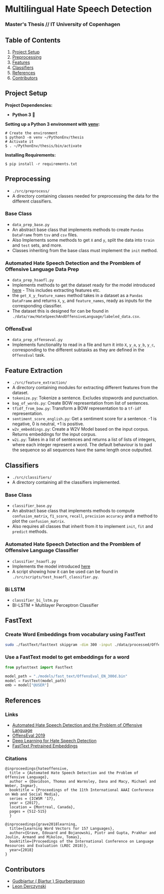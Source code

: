 # Multilingual Hate Speech Detection 
### Master's Thesis // IT University of Copenhagen 

## Table of Contents

1. [Project Setup](#project-setup)
2. [Preprocessing](#preprocessing)
3. [Features](#feature-extraction)
4. [Classifiers](#classifiers)
4. [References](#references)
5. [Contributors](#contributors)

## Project Setup 
**Project Dependencies:**
- **Python 3** :snake:

**Setting up a Python 3 environment with [venv](https://docs.python.org/3/library/venv.html#module-venv):**
```console
# Create the environment
$ python3 -m venv ~/PythonEnv/thesis
# Activate it 
$ . ~/PythonEnv/thesis/bin/activate
```

**Installing Requirements:**
```console
$ pip install -r requirements.txt
```

## Preprocessing
- `./src/preprocess/`
- A directory containing classes needed for preprocessing the data for the different classifiers.

### Base Class
- `data_prep_base.py` 
- An abstract base class that implements methods to create `Pandas` `DataFrame` from `tsv` and `csv` files. 
- Also Implements some methods to get `X` and `y`, split the data into `train` and `test` sets, and more. 
- Classes inheriting from the base class must implement the `init` method. 

### Automated Hate Speech Detection and the Promblem of Offensive Language Data Prep
- `data_prep_hsaofl.py` 
- Implements methods to get the dataset ready for the model introduced [here](https://github.com/t-davidson/hate-speech-and-offensive-language/blob/master/src/Automated%20Hate%20Speech%20Detection%20and%20the%20Problem%20of%20Offensive%20Language.ipynb) - This includes extracting features etc. 
- the `get_X_y_feature_names` method takes in a dataset as a `Pandas` `DataFrame` and returns `X`, `y`, and `feature_names`, ready as inputs for the corresponding classifier.
- The dataset this is designed for can be found in `./data/raw/HateSpeechAndOffensiveLanguage/labeled_data.csv`.

### OffensEval
- `data_prep_offenseval.py`
- Implements functionality to read in a file and turn it into `X`, `y_a`, `y_b`, `y_c`, corresponding to the different subtasks as they are defined in the `OffensEval` task. 

## Feature Extraction
- `./src/feature_extraction/`
- A directory containing modules for extracting different features from the dataset.
- `tokenize.py`: Tokenize a sentence. Excludes stopwords and punctuation. 
- `bag_of_words.py`: Create BOW representation from list of sentences. 
- `tfidf_from_bow.py`: Transform a BOW representation to a `tf-idf` representation. 
- `sentiment_score_english.py`: Get a sentiment score for a sentence. -1 is negative, 0 is neutral, +1 is positive. 
- `w2v_embeddings.py`: Create a W2V Model based on the input corpus. Returns embeddings for the input corpus. 
- `w2i.py`: Takes in a list of sentences and returns a list of lists of integers, where each
integer represent a word. The default behaviour is to pad the sequence so all sequences 
have the same length once outputted. 

## Classifiers
- `./src/classifiers/`
- A directory containing all the classifiers implemented. 

### Base Class
- `classifier_base.py`
- An abstract base class that implements methods to compute `confusion_matrix`, `f1_score`, `recall`, `precision` `accuracy` and a method to plot the `confusion_matrix`. 
- Also requires all classes that inherit from it to implement `init`, `fit` and `predict` methods. 

### Automated Hate Speech Detection and the Promblem of Offensive Language Classifier
- `classifier_hsaofl.py` 
- Implements the model introduced [here](https://github.com/t-davidson/hate-speech-and-offensive-language/blob/master/src/Automated%20Hate%20Speech%20Detection%20and%20the%20Problem%20of%20Offensive%20Language.ipynb)
- A script showing how it can be used can be found in `./src/scripts/test_hsaofl_classifier.py`.

### Bi LSTM
- `classifier_bi_lstm.py`
- BI-LSTM + Multilayer Perceptron Classifier

## FastText

### Create Word Embeddings from vocabulary using FastText
```sh
sudo ./fastText/fasttext skipgram -dim 300 -input ./data/processed/OffensEval2019/start-kit/training-v1/fasttext-dataset.txt -output ./models/fast_text/OffensEval_EN_300d
```

### Use a FastText model to get embeddings for a word
```python
from pyfasttext import FastText

model_path = "./models/fast_text/OffensEval_EN_300d.bin"
model = FastText(model_path)
emb = model["@USER"]
```


## References 

### Links
- [Automated Hate Speech Detection and the Problem of Offensive Language](https://github.com/t-davidson/hate-speech-and-offensive-language/)
- [OffensEval 2019 ](https://competitions.codalab.org/competitions/20011#learn_the_details)
- [Deep Learning for Hate Speech Detection](https://github.com/pinkeshbadjatiya/twitter-hatespeech)
- [FastText Pretrained Embeddings](https://fasttext.cc/docs/en/crawl-vectors.html)

### Citations
```
@inproceedings{hateoffensive,
  title = {Automated Hate Speech Detection and the Problem of Offensive Language},
  author = {Davidson, Thomas and Warmsley, Dana and Macy, Michael and Weber, Ingmar}, 
  booktitle = {Proceedings of the 11th International AAAI Conference on Web and Social Media},
  series = {ICWSM '17},
  year = {2017},
  location = {Montreal, Canada},
  pages = {512-515}
  }
```
```
@inproceedings{grave2018learning,
  title={Learning Word Vectors for 157 Languages},
  author={Grave, Edouard and Bojanowski, Piotr and Gupta, Prakhar and Joulin, Armand and Mikolov, Tomas},
  booktitle={Proceedings of the International Conference on Language Resources and Evaluation (LREC 2018)},
  year={2018}
}
```

## Contributors 

- [Gudbjartur ( Bjartur ) Sigurbergsson](sigurberg.son@gmail.com)
- [Leon Derczynski](ld@itu.dk) 
